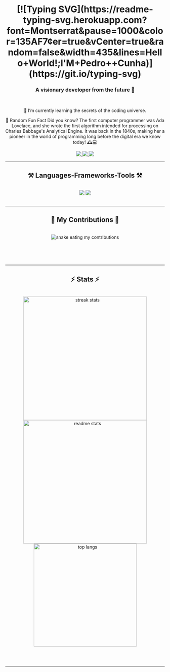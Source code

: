 
<h1 align="center">
[![Typing SVG](https://readme-typing-svg.herokuapp.com?font=Montserrat&pause=1000&color=135AF7&center=true&vCenter=true&random=false&width=435&lines=Hello+World!;I'M+Pedro++Cunha)](https://git.io/typing-svg)
</h1>

<h3 align="center">A visionary developer from the future 🚀</h3>

<br/>

<div align="center">
 
 🌱 I’m currently learning the secrets of the coding universe.

 🌌 Random Fun Fact
Did you know? The first computer programmer was Ada Lovelace, and she wrote the first algorithm intended for processing on Charles Babbage's Analytical Engine. It was back in the 1840s, making her a pioneer in the world of programming long before the digital era we know today! 🕰️💻

 </div>
 
<div align="center"> 
  <a href="mailto:john.doe@example.com">
    <img src="https://img.shields.io/badge/Email-333333?style=for-the-badge&logo=gmail&logoColor=red" />
  </a>
  <a href="https://linkedin.com/in/johndoe" target="_blank">
    <img src="https://img.shields.io/badge/LinkedIn-0077B5?style=for-the-badge&logo=linkedin&logoColor=white" target="_blank" />
  </a>
  <a href="https://www.johndoe.dev" target="_blank">
     <img src="https://img.shields.io/badge/Portfolio-FF5722?style=for-the-badge&logo=todoist&logoColor=white" target="_blank" />
  </a>
</div>

 <hr/>
 
<h2 align="center">⚒️ Languages-Frameworks-Tools ⚒️</h2>
<br/>
<div align="center">
    <img src="https://skillicons.dev/icons?i=javascript,react,nodejs,python,html,css,vscode,github,figma,r" />
    <img src="https://skillicons.dev/icons?i=typescript,express,firebase,mongodb,c,java,nextjs,mysql,flask" /><br>
</div>

<br/>
<hr/>

<div align="center">
  <h2>🚀 My Contributions 🚀</h2>
  <br>
  <img alt="snake eating my contributions" src="https://raw.githubusercontent.com/johndoe/johndoe/output/github-contribution-grid-snake.svg" />
  
  <br/><br/><br/>
</div>

<hr/>

<h2 align="center">⚡ Stats ⚡</h2>
<br>
<div align=center>
  <img width=390 src="https://github-readme-streak-stats-johndoe.vercel.app/?user=johndoe&count_private=true&theme=react&border_radius=10" alt="streak stats"/>
  <img width=390 src="https://github-readme-stats-johndoe.vercel.app/api?username=johndoe&count_private=true&show_icons=true&theme=react&rank_icon=github&border_radius=10" alt="readme stats" />
  <br/>
  <img width=325 align="center" src="https://github-readme-stats-johndoe.vercel.app/api/top-langs/?username=johndoe&hide=HTML&langs_count=8&layout=compact&theme=react&border_radius=10&size_weight=0.5&count_weight=0.5&exclude_repo=github-readme-stats" alt="top langs" />
</div>

<br/><br/>

<hr/>
